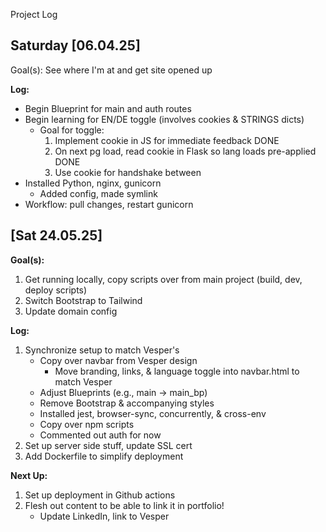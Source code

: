 Project Log

## Saturday [06.04.25]
Goal(s): See where I'm at and get site opened up

**Log:**
- Begin Blueprint for main and auth routes
- Begin learning for EN/DE toggle (involves cookies & STRINGS dicts)
	- Goal for toggle:
		1. Implement cookie in JS for immediate feedback DONE
		2. On next pg load, read cookie in Flask so lang loads pre-applied DONE
		3. Use cookie for handshake between
- Installed Python, nginx, gunicorn
	- Added config, made symlink
- Workflow: pull changes, restart gunicorn

## [Sat 24.05.25]

**Goal(s):**
1. Get running locally, copy scripts over from main project (build, dev, deploy scripts)
2. Switch Bootstrap to Tailwind
3. Update domain config

**Log:**
1. Synchronize setup to match Vesper's
	- Copy over navbar from Vesper design
		- Move branding, links, & language toggle into navbar.html to match Vesper
	- Adjust Blueprints (e.g., main -> main_bp)
	- Remove Bootstrap & accompanying styles
	- Installed jest, browser-sync, concurrently, & cross-env
	- Copy over npm scripts
	- Commented out auth for now
2. Set up server side stuff, update SSL cert
3. Add Dockerfile to simplify deployment

**Next Up:**
1. Set up deployment in Github actions
2. Flesh out content to be able to link it in portfolio!
	- Update LinkedIn, link to Vesper
